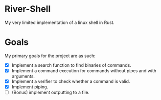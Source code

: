 # River-Shell

My very limited implementation of a linux shell in Rust.

# Goals
My primary goals for the project are as such:

- [x]  Implement a search function to find binaries of commands.
- [x] Implement a command execution for commands without pipes and with arguments.
- [x] Implement a verifier to check whether a command is valid.
- [x] Implement piping.
- [ ]  (Bonus) implement outputting to a file.
